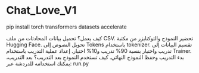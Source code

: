 # Chat_Love_V1

pip install torch transformers datasets accelerate

كيف يعمل؟
تحميل بيانات المحادثات من ملف CSV.
تحضير النموذج والتوكنايزر من مكتبة Hugging Face.
تحويل النصوص إلى Tokens باستخدام tokenizer.
تقسيم البيانات إلى تدريب واختبار بنسبة 90% تدريب و10% اختبار.
إعداد عملية التدريب باستخدام Trainer.
بدء التدريب وحفظ النموذج النهائي.
كيف تستخدم النموذج بعد التدريب؟
بعد التدريب، يمكنك استخدامه للدردشة عبر:
run.py
